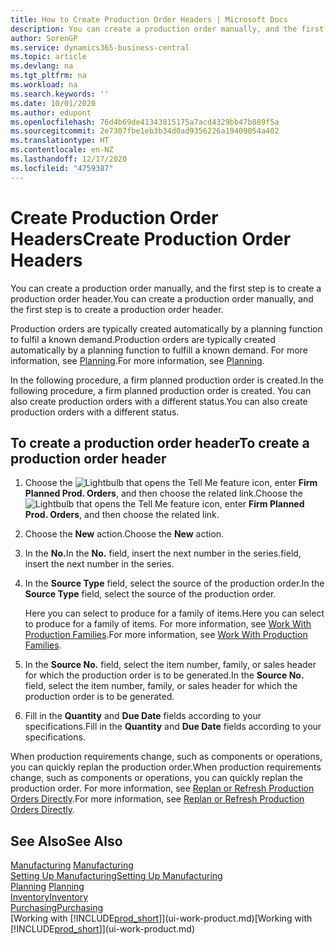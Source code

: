 ```yaml
---
title: How to Create Production Order Headers | Microsoft Docs
description: You can create a production order manually, and the first step is to create a production order header.
author: SorenGP
ms.service: dynamics365-business-central
ms.topic: article
ms.devlang: na
ms.tgt_pltfrm: na
ms.workload: na
ms.search.keywords: ''
ms.date: 10/01/2020
ms.author: edupont
ms.openlocfilehash: 76d4b69de41343815175a7acd4329bb47b889f5a
ms.sourcegitcommit: 2e7307fbe1eb3b34d0ad9356226a19409054a402
ms.translationtype: HT
ms.contentlocale: en-NZ
ms.lasthandoff: 12/17/2020
ms.locfileid: "4759387"
---
```

# <a name="create-production-order-headers"></a><span data-ttu-id="2a5d4-103">Create Production Order Headers</span><span class="sxs-lookup"><span data-stu-id="2a5d4-103">Create Production Order Headers</span></span>
<span data-ttu-id="2a5d4-104">You can create a production order manually, and the first step is to create a production order header.</span><span class="sxs-lookup"><span data-stu-id="2a5d4-104">You can create a production order manually, and the first step is to create a production order header.</span></span>

<span data-ttu-id="2a5d4-105">Production orders are typically created automatically by a planning function to fulfil a known demand.</span><span class="sxs-lookup"><span data-stu-id="2a5d4-105">Production orders are typically created automatically by a planning function to fulfill a known demand.</span></span> <span data-ttu-id="2a5d4-106">For more information, see [Planning](production-planning.md).</span><span class="sxs-lookup"><span data-stu-id="2a5d4-106">For more information, see [Planning](production-planning.md).</span></span>   

<span data-ttu-id="2a5d4-107">In the following procedure, a firm planned production order is created.</span><span class="sxs-lookup"><span data-stu-id="2a5d4-107">In the following procedure, a firm planned production order is created.</span></span> <span data-ttu-id="2a5d4-108">You can also create production orders with a different status.</span><span class="sxs-lookup"><span data-stu-id="2a5d4-108">You can also create production orders with a different status.</span></span>  

## <a name="to-create-a-production-order-header"></a><span data-ttu-id="2a5d4-109">To create a production order header</span><span class="sxs-lookup"><span data-stu-id="2a5d4-109">To create a production order header</span></span>  
1.  <span data-ttu-id="2a5d4-110">Choose the ![Lightbulb that opens the Tell Me feature](media/ui-search/search_small.png "Tell me what you want to do") icon, enter **Firm Planned Prod. Orders**, and then choose the related link.</span><span class="sxs-lookup"><span data-stu-id="2a5d4-110">Choose the ![Lightbulb that opens the Tell Me feature](media/ui-search/search_small.png "Tell me what you want to do") icon, enter **Firm Planned Prod. Orders**, and then choose the related link.</span></span>  
2.  <span data-ttu-id="2a5d4-111">Choose the **New** action.</span><span class="sxs-lookup"><span data-stu-id="2a5d4-111">Choose the **New** action.</span></span>  
3.  <span data-ttu-id="2a5d4-112">In the **No.**</span><span class="sxs-lookup"><span data-stu-id="2a5d4-112">In the **No.**</span></span> <span data-ttu-id="2a5d4-113">field, insert the next number in the series.</span><span class="sxs-lookup"><span data-stu-id="2a5d4-113">field, insert the next number in the series.</span></span>  
4.  <span data-ttu-id="2a5d4-114">In the **Source Type** field, select the source of the production order.</span><span class="sxs-lookup"><span data-stu-id="2a5d4-114">In the **Source Type** field, select the source of the production order.</span></span>

    <span data-ttu-id="2a5d4-115">Here you can select to produce for a family of items.</span><span class="sxs-lookup"><span data-stu-id="2a5d4-115">Here you can select to produce for a family of items.</span></span> <span data-ttu-id="2a5d4-116">For more information, see [Work With Production Families](production-how-work-family.md).</span><span class="sxs-lookup"><span data-stu-id="2a5d4-116">For more information, see [Work With Production Families](production-how-work-family.md).</span></span>
5.  <span data-ttu-id="2a5d4-117">In the **Source No.** field, select the item number, family, or sales header for which the production order is to be generated.</span><span class="sxs-lookup"><span data-stu-id="2a5d4-117">In the **Source No.** field, select the item number, family, or sales header for which the production order is to be generated.</span></span>  
6.  <span data-ttu-id="2a5d4-118">Fill in the **Quantity** and **Due Date** fields according to your specifications.</span><span class="sxs-lookup"><span data-stu-id="2a5d4-118">Fill in the **Quantity** and **Due Date** fields according to your specifications.</span></span>  

<span data-ttu-id="2a5d4-119">When production requirements change, such as components or operations, you can quickly replan the production order.</span><span class="sxs-lookup"><span data-stu-id="2a5d4-119">When production requirements change, such as components or operations, you can quickly replan the production order.</span></span> <span data-ttu-id="2a5d4-120">For more information, see [Replan or Refresh Production Orders Directly](production-how-to-replan-refresh-production-orders.md).</span><span class="sxs-lookup"><span data-stu-id="2a5d4-120">For more information, see [Replan or Refresh Production Orders Directly](production-how-to-replan-refresh-production-orders.md).</span></span> 

## <a name="see-also"></a><span data-ttu-id="2a5d4-121">See Also</span><span class="sxs-lookup"><span data-stu-id="2a5d4-121">See Also</span></span>  
<span data-ttu-id="2a5d4-122">[Manufacturing](production-manage-manufacturing.md)  </span><span class="sxs-lookup"><span data-stu-id="2a5d4-122">[Manufacturing](production-manage-manufacturing.md)  </span></span>  
[<span data-ttu-id="2a5d4-123">Setting Up Manufacturing</span><span class="sxs-lookup"><span data-stu-id="2a5d4-123">Setting Up Manufacturing</span></span>](production-configure-production-processes.md)  
<span data-ttu-id="2a5d4-124">[Planning](production-planning.md)    </span><span class="sxs-lookup"><span data-stu-id="2a5d4-124">[Planning](production-planning.md)    </span></span>  
[<span data-ttu-id="2a5d4-125">Inventory</span><span class="sxs-lookup"><span data-stu-id="2a5d4-125">Inventory</span></span>](inventory-manage-inventory.md)  
[<span data-ttu-id="2a5d4-126">Purchasing</span><span class="sxs-lookup"><span data-stu-id="2a5d4-126">Purchasing</span></span>](purchasing-manage-purchasing.md)  
<span data-ttu-id="2a5d4-127">[Working with [!INCLUDE[prod_short](includes/prod_short.md)]](ui-work-product.md)</span><span class="sxs-lookup"><span data-stu-id="2a5d4-127">[Working with [!INCLUDE[prod_short](includes/prod_short.md)]](ui-work-product.md)</span></span>
